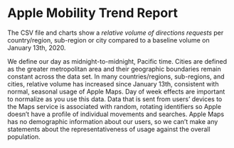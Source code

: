 # Apple Mobility Trend Report

The CSV file and charts show a *relative volume of directions requests* per country/region, sub-region or city compared to a baseline volume on January 13th, 2020. 

We define our day as midnight-to-midnight, Pacific time. Cities are defined as the greater metropolitan area and their geographic boundaries remain constant across the data set. In many countries/regions, sub-regions, and cities, relative volume has increased since January 13th, consistent with normal, seasonal usage of Apple Maps. Day of week effects are important to normalize as you use this data. Data that is sent from users’ devices to the Maps service is associated with random, rotating identifiers so Apple doesn’t have a profile of individual movements and searches. Apple Maps has no demographic information about our users, so we can’t make any statements about the representativeness of usage against the overall population.
